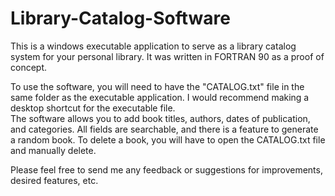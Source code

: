 # Library-Catalog-Software
This is a windows executable application to serve as a library catalog system for your personal library.  It was written in FORTRAN 90 as a proof of concept.

To use the software, you will need to have the "CATALOG.txt" file in the same folder as the executable application.  I would recommend making a desktop shortcut for the executable file.  
The software allows you to add book titles, authors, dates of publication, and categories.  All fields are searchable, and there is a feature to generate a random book.  To delete a book, you will have to open the CATALOG.txt file and manually delete.

Please feel free to send me any feedback or suggestions for improvements, desired features, etc.

